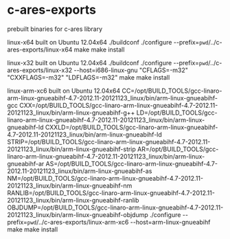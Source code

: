 # c-ares-exports
prebuilt binaries for c-ares library


linux-x64 built on Ubuntu 12.04x64
./buildconf
./configure --prefix=`pwd`/../c-ares-exports/linux-x64
make
make install


linux-x32 built on Ubuntu 12.04x64
./buildconf
./configure --prefix=`pwd`/../c-ares-exports/linux-x32 --host=i686-linux-gnu "CFLAGS=-m32" "CXXFLAGS=-m32" "LDFLAGS=-m32"
make
make install


linux-arm-xc6 built on Ubuntu 12.04x64
CC=/opt/BUILD_TOOLS/gcc-linaro-arm-linux-gnueabihf-4.7-2012.11-20121123_linux/bin/arm-linux-gnueabihf-gcc CXX=/opt/BUILD_TOOLS/gcc-linaro-arm-linux-gnueabihf-4.7-2012.11-20121123_linux/bin/arm-linux-gnueabihf-g++ LD=/opt/BUILD_TOOLS/gcc-linaro-arm-linux-gnueabihf-4.7-2012.11-20121123_linux/bin/arm-linux-gnueabihf-ld CXXLD=/opt/BUILD_TOOLS/gcc-linaro-arm-linux-gnueabihf-4.7-2012.11-20121123_linux/bin/arm-linux-gnueabihf-ld STRIP=/opt/BUILD_TOOLS/gcc-linaro-arm-linux-gnueabihf-4.7-2012.11-20121123_linux/bin/arm-linux-gnueabihf-strip AR=/opt/BUILD_TOOLS/gcc-linaro-arm-linux-gnueabihf-4.7-2012.11-20121123_linux/bin/arm-linux-gnueabihf-ar AS=/opt/BUILD_TOOLS/gcc-linaro-arm-linux-gnueabihf-4.7-2012.11-20121123_linux/bin/arm-linux-gnueabihf-as NM=/opt/BUILD_TOOLS/gcc-linaro-arm-linux-gnueabihf-4.7-2012.11-20121123_linux/bin/arm-linux-gnueabihf-nm RANLIB=/opt/BUILD_TOOLS/gcc-linaro-arm-linux-gnueabihf-4.7-2012.11-20121123_linux/bin/arm-linux-gnueabihf-ranlib OBJDUMP=/opt/BUILD_TOOLS/gcc-linaro-arm-linux-gnueabihf-4.7-2012.11-20121123_linux/bin/arm-linux-gnueabihf-objdump ./configure --prefix=`pwd`/../c-ares-exports/linux-arm-xc6 --host=arm-linux-gnueabihf
make
make install
